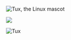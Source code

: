 ![Tux, the Linux mascot](oid:8e4ee8c6-b75d-444b-958b-62e6896d4dc6)

![](oid:a511070d-3352-4afe-bc84-e7ec139a4e19)

![Tux](oid:97134b86-d2e7-43e8-ac9f-00023f7d52cb "The Linux mascot")
